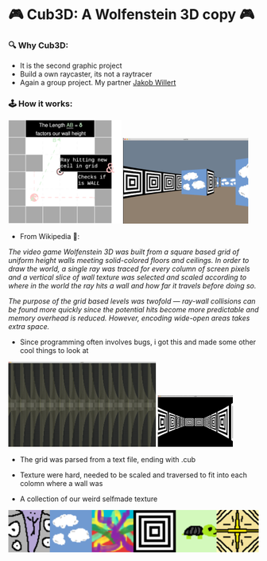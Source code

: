 # 🎮 Cub3D: A Wolfenstein 3D copy 🎮

### 🔍 Why Cub3D:
- It is the second graphic project
- Build a own raycaster, its not a raytracer
- Again a group project. My partner <a href="https://github.com/jweeeezy" target="_blank">Jakob Willert</a>

### 🕹️ How it works:
<div float="left">
  <img src="readme/cub3d.drawio.svg" width="45%"> <img src="readme/cloudy.png" width="50%">
</div>

- From Wikipedia 📖:

<i>The video game Wolfenstein 3D was built from a square based grid of uniform height walls meeting solid-colored floors and ceilings. In order to draw the world, a single ray was traced for every column of screen pixels and a vertical slice of wall texture was selected and scaled according to where in the world the ray hits a wall and how far it travels before doing so.

The purpose of the grid based levels was twofold — ray-wall collisions can be found more quickly since the potential hits become more predictable and memory overhead is reduced. However, encoding wide-open areas takes extra space.</i>
- Since programming often involves bugs, i got this and made some other cool things to look at
<div float="left">
  <img src="readme/cub3d_fail.gif" width="59%"> <img src="readme/trippy.png" width="30%">
</div>

- The grid was parsed from a text file, ending with .cub
- Texture were hard, needed to be scaled and traversed to fit into each colomn where a wall was

- A collection of our weird selfmade texture 
<img src="readme/textures.png"/>
